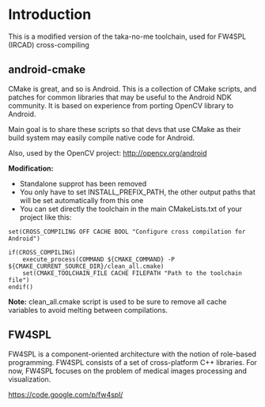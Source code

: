 # Introduction

This is a modified version of the taka-no-me toolchain, used for FW4SPL (IRCAD) cross-compiling

## android-cmake 
CMake is great, and so is Android. This is a collection of CMake scripts, and
patches for common libraries that may be useful to the Android NDK community.
It is based on experience from porting OpenCV library to Android.

Main goal is to share these scripts so that devs that use CMake as their build
system may easily compile native code for Android.

Also, used by the OpenCV project: http://opencv.org/android

**Modification:**
- Standalone supprot has been removed
- You only have to set INSTALL_PREFIX_PATH, the other output paths that will be set automatically from this one
- You can set directly the toolchain in the main CMakeLists.txt of your project like this:
```
set(CROSS_COMPILING OFF CACHE BOOL "Configure cross compilation for Android")

if(CROSS_COMPILING)
    execute_process(COMMAND ${CMAKE_COMMAND} -P ${CMAKE_CURRENT_SOURCE_DIR}/clean_all.cmake)
    set(CMAKE_TOOLCHAIN_FILE CACHE FILEPATH "Path to the toolchain file")
endif()
```
**Note:**
clean_all.cmake script is used to be sure to remove all cache variables to avoid melting between compilations.

## FW4SPL
FW4SPL is a component-oriented architecture with the notion of role-based programming. FW4SPL consists of a set of cross-platform C++ libraries. For now, FW4SPL focuses on the problem of medical images processing and visualization.

https://code.google.com/p/fw4spl/



